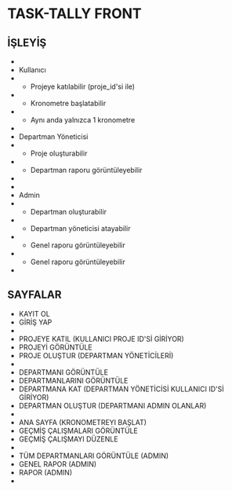 # TASK-TALLY FRONT

## İŞLEYİŞ
* 
* Kullanıcı
* - Projeye katılabilir (proje_id'si ile)
* - Kronometre başlatabilir
* - Aynı anda yalnızca 1 kronometre
* 
* Departman Yöneticisi
* - Proje oluşturabilir
* - Departman raporu görüntüleyebilir
* 
* 
* Admin
* - Departman oluşturabilir
* - Departman yöneticisi atayabilir
* - Genel raporu görüntüleyebilir
* - Genel raporu görüntüleyebilir
* 


## SAYFALAR
* KAYIT OL
* GİRİŞ YAP
* 
* PROJEYE KATIL (KULLANICI PROJE ID'Sİ GİRİYOR)
* PROJEYİ GÖRÜNTÜLE
* PROJE OLUŞTUR (DEPARTMAN YÖNETİCİLERİ)
* 
* DEPARTMANI GÖRÜNTÜLE
* DEPARTMANLARINI GÖRÜNTÜLE
* DEPARTMANA KAT (DEPARTMAN YÖNETİCİSİ KULLANICI ID'Sİ GİRİYOR)
* DEPARTMAN OLUŞTUR (DEPARTMANI ADMIN OLANLAR)
* 
* ANA SAYFA (KRONOMETREYI BAŞLAT)
* GEÇMİŞ ÇALIŞMALARI GÖRÜNTÜLE
* GEÇMİŞ ÇALIŞMAYI DÜZENLE
* 
* TÜM DEPARTMANLARI GÖRÜNTÜLE (ADMIN)
* GENEL RAPOR (ADMIN)
* RAPOR (ADMIN)
* 